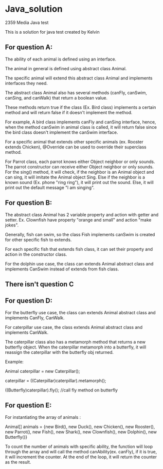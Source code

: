 # Java_solution
2359 Media Java test 


This is a solution for java test created by Kelvin

## For question A:


The ability of each animal is defined using an interface. 

The animal in general is defined using abstract class Animal. 

The specific animal will extend this abstract class Animal and implements interfaces they need.


The abstract class Animal also has several methods (canFly, canSwim, canSing, and canWalk)  that return a boolean value. 

These methods return true if the class (Ex. Bird class) implements a certain method and will return false if it doesn't implement the method. 

For example, A bird class implements canFly and canSing interface, hence, when the method canSwim in animal class is called, it will return false since the bird class doesn't implement the canSwim interface.

For a specific animal that extends other specific animals (ex. Rooster extends Chicken), @Override can be used to override their superclass method.

For Parrot class, each parrot knows either Object neighbor or only sounds. The parrot constructor can receive either Object neighbor or only sounds. 
For the sing() method, it will check, if the neighbor is an Animal object and can sing, it will imitate the Animal object Sing. Else if the neighbor is a known sound (Ex. phone "ring ring"), it will print out the sound. Else, it will print out the default message "I am singing".



## For question B:


The abstract class Animal has 2 variable property and action with getter and setter. Ex. Clownfish have property "orange and small" and action "make jokes". 

Generally, fish can swim, so the class Fish implements canSwim is created for other specific fish to extends. 

For each specific fish that extends fish class, it can set their property and action in the constructor class. 

For the dolphin use case, the class can extends Animal abstract class and implements CanSwim instead of extends from fish class.

## There isn't question C


## For question D:


For the butterfly use case, the class can extends Animal abstract class and implements CanFly, CanWalk.

For caterpillar use case, the class extends Animal abstract class and implements CanWalk. 

The caterpillar class also has a metamorph method that returns a new butterfly object. When the caterpillar metamorph into a butterfly, it will reassign the caterpillar with the butterfly obj returned.

Example: 

Animal caterpillar = new Caterpillar();

caterpillar = ((Caterpillar)caterpillar).metamorph();

((Butterfly)caterpillar).fly(); //call fly method on butterfly



## For question E:


For instantiating the array of animals : 

Animal[] animals = {new Bird(), new Duck(), new Chicken(), new Rooster(), new Parrot(), new Fish(), new Shark(), new Clownfish(), new Dolphin(), new Butterfly()}

To count the number of animals with specific ability, the function will loop through the array and will call the method canAbility(ex. canFly), if it is true, it will increment the counter. 
At the end of the loop, it will return the counter as the result.


